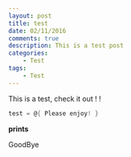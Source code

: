 ```yaml
---
layout: post
title: test
date: 02/11/2016  
comments: true
description: This is a test post
categories: 
    - Test
tags: 
    - Test
---
```


This is a test, check it out ! !

```powershell
test = @{ Please enjoy! }
```

**prints**

GoodBye
